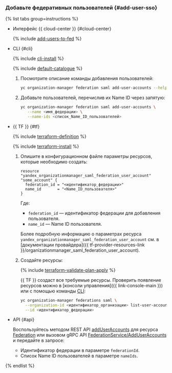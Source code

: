 ### Добавьте федеративных пользователей {#add-user-sso}

{% list tabs group=instructions %}

- Интерфейс {{ cloud-center }} {#cloud-center}

    {% include [add-users-to-fed](./add-users-to-fed.md) %}

- CLI {#cli}

    {% include [cli-install](../cli-install.md) %}

    {% include [default-catalogue](../default-catalogue.md) %}

    1. Посмотрите описание команды добавления пользователей:

        ```bash
        yc organization-manager federation saml add-user-accounts --help
        ```

    1. Добавьте пользователей, перечислив их Name ID через запятую:

        ```bash
        yc organization-manager federation saml add-user-accounts \
           --name <имя_федерации> \
           --name-ids <список_Name_ID_пользователей>
        ```

- {{ TF }} {#tf}

  {% include [terraform-definition](../../_tutorials/_tutorials_includes/terraform-definition.md) %}

  {% include [terraform-install](../../_includes/terraform-install.md) %}

  1. Опишите в конфигурационном файле параметры ресурсов, которые необходимо создать:

      ```hcl
      resource "yandex_organizationmanager_saml_federation_user_account" "some_account" {
        federation_id = "<идентификатор_федерации>"
        name_id       = "<Name_ID_пользователя>"
      }
      ```

      Где:
      * `federation_id` — идентификатор федерации для добавления пользователя.
      * `name_id` — Name ID пользователя.

      Более подробную информацию о параметрах ресурса `yandex_organizationmanager_saml_federation_user_account` см. в [документации провайдера]({{ tf-provider-resources-link }}/organizationmanager_saml_federation_user_account).

  1. Создайте ресурсы:

      {% include [terraform-validate-plan-apply](../../_tutorials/_tutorials_includes/terraform-validate-plan-apply.md) %}

      {{ TF }} создаст все требуемые ресурсы. Проверить появление ресурсов можно в [консоли управления]({{ link-console-main }}) или с помощью команды [CLI](../../cli/):

      ```bash
      yc organization-manager federations saml \
        --organization-id <идентификатор_организации> list-user-accounts \
        --id <идентификатор_федерации>
      ```

- API {#api}

  Воспользуйтесь методом REST API [addUserAccounts](../../organization/saml/api-ref/Federation/addUserAccounts.md) для ресурса [Federation](../../organization/saml/api-ref/Federation/index.md) или вызовом gRPC API [FederationService/AddUserAccounts](../../organization/saml/api-ref/grpc/Federation/addUserAccounts.md) и передайте в запросе:

  * Идентификатор федерации в параметре `federationId`.
  * Список Name ID пользователей в параметре `nameIds`.

{% endlist %}

